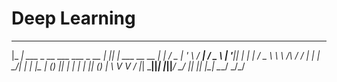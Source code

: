 # Deep Learning


_____                                 _____  _                  
|_   _|  ___  _ __   ___   ___   _ __ |  ___|| |  ___  __      __
  | |   / _ \| '_ \ / __| / _ \ | '__|| |_   | | / _ \ \ \ /\ / /
  | |  |  __/| | | |\__ \| (_) || |   |  _|  | || (_) | \ V  V / 
  |_|   \___||_| |_||___/ \___/ |_|   |_|    |_| \___/   \_/\_/  
